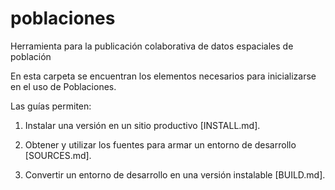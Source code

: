 # poblaciones
Herramienta para la publicación colaborativa de datos espaciales de población

En esta carpeta se encuentran los elementos necesarios para inicializarse en el uso de Poblaciones.

Las guías permiten:

1. Instalar una versión en un sitio productivo [INSTALL.md].

2. Obtener y utilizar los fuentes para armar un entorno de desarrollo [SOURCES.md].

3. Convertir un entorno de desarrollo en una versión instalable [BUILD.md].

